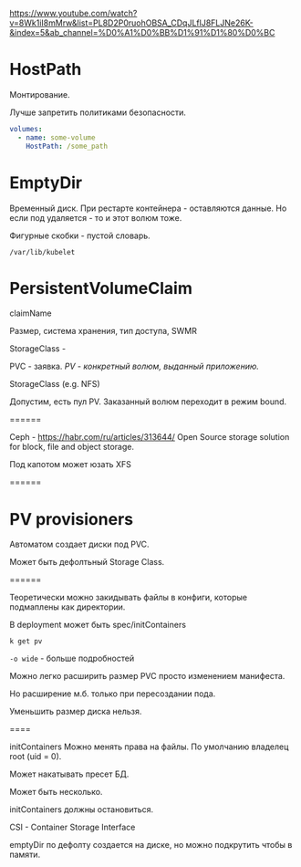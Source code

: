 https://www.youtube.com/watch?v=8Wk1iI8mMrw&list=PL8D2P0ruohOBSA_CDqJLflJ8FLJNe26K-&index=5&ab_channel=%D0%A1%D0%BB%D1%91%D1%80%D0%BC

# HostPath
Монтирование.

Лучше запретить политиками безопасности.

```yml
volumes:
  - name: some-volume
    HostPath: /some_path
```

# EmptyDir
Временный диск.
При рестарте контейнера - оставляются данные.
Но если под удаляется - то и этот волюм тоже.

Фигурные скобки - пустой словарь.

`/var/lib/kubelet`

# PersistentVolumeClaim

claimName

Размер, система хранения, тип доступа, SWMR

StorageClass -

PVC - заявка.
*PV - конкретный волюм, выданный приложению.*

StorageClass (e.g. NFS)

Допустим, есть пул PV.
Заказанный волюм переходит в режим bound.

======

Ceph -
https://habr.com/ru/articles/313644/
Open Source storage solution for
block, file and object storage.

Под капотом может юзать XFS

======

# PV provisioners

Автоматом создает диски под PVC.

Может быть дефолтьный Storage Class.

======

Теоретически можно закидывать файлы
в конфиги, которые подмаплены как директории.

В deployment может быть
spec/initContainers

`k get pv`

`-o wide` - больше подробностей

Можно легко расширить размер PVC просто изменением
манифеста.

Но расширение м.б. только при пересоздании пода.

Уменьшить размер диска нельзя.

====

initContainers
Можно менять права на файлы.
По умолчанию владелец root (uid = 0).

Может накатывать пресет БД.

Может быть несколько.

initContainers должны остановиться.

CSI - Container Storage Interface

emptyDir по дефолту создается на диске,
но можно подкрутить чтобы в памяти.

 
























